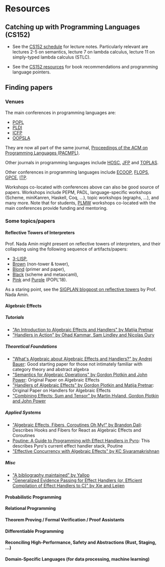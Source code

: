 # Resources

## Catching up with Programming Languages (CS152)

- See the [CS152 schedule](https://groups.seas.harvard.edu/courses/cs152/2024sp/schedule.html) for lecture notes. Particularly relevant are lectures 2-5 on semantics, lecture 7 on lambda calculus, lecture 11 on simply-typed lambda calculus (STLC).

- See the [CS152 resources](https://groups.seas.harvard.edu/courses/cs152/2024sp/resources.html) for book recommendations and programming language pointers.

## Finding papers

### Venues

The main conferences in programming languages are:
- [POPL](https://dl.acm.org/conference/popl)
- [PLDI](https://dl.acm.org/conference/pldi)
- [ICFP](https://dl.acm.org/conference/icfp)
- [OOPSLA](https://dl.acm.org/conference/splash)

They are now all part of the same journal, [Proceedings of the ACM on Programming Languages (PACMPL)](https://dl.acm.org/journal/pacmpl).

Other journals in programming languages include [HOSC](https://link.springer.com/journal/10990/volumes-and-issues), [JFP](https://www.cambridge.org/core/journals/journal-of-functional-programming) and [TOPLAS](https://dl.acm.org/journal/toplas).

Other conferences in programming languages include [ECOOP](https://drops.dagstuhl.de/entities/conference/ECOOP), [FLOPS](https://link.springer.com/book/10.1007/978-981-97-2300-3), [GPCE](https://dl.acm.org/conference/gpce), [ITP](https://itp-conference.github.io/).

Workshops co-located with conferences above can also be good source of papers. Workshops include PEPM, PADL, language-specific workshops (Scheme, miniKanren, Haskell, Coq, ...), topic workshops (egraphs, ...), and many more.
Note that for students, [PLMW](https://www.sigplan.org/Conferences/PLMW/) workshops co-located with the main conferences provide funding and mentoring.

### Some topics/papers

#### Reflective Towers of Interpreters

Prof. Nada Amin might present on reflective towers of interpreters, and their collapsing using the following sequence of artifacts/papers:
- [3-LISP](https://github.com/nikitadanilov/3-lisp),
- [Brown](https://github.com/namin/brown) (non-tower & tower),
- [Blond](https://github.com/namin/blond) (primer and paper),
- [Black](https://github.com/readevalprintlove/black) (scheme and metaocaml),
- [Pink](http://popl18.namin.net) and [Purple](https://github.com/namin/lms-black) (POPL'18).

As a staring point, see the [SIGPLAN blogpost on reflective towers](https://blog.sigplan.org/2021/08/12/reflective-towers-of-interpreters/) by Prof. Nada Amin.

#### Algebraic Effects

##### Tutorials

- ["An Introduction to Algebraic Effects and Handlers" by Matija Pretnar](https://www.eff-lang.org/handlers-tutorial.pdf)
- ["Handlers in Action" by Ohad Kammar, Sam Lindley and Nicolas Oury](https://homepages.inf.ed.ac.uk/slindley/papers/handlers.pdf)

##### Theoretical Foundations

- ["What's Algebraic about Algebraic Effects and Handlers?" by Andrej Bauer](https://arxiv.org/pdf/1807.05923): Good starting paper for those not intimately familiar with category theory and abstract algebra
- ["Semantics for Algebraic Operations" by Gordon Plotkin and John Power](https://homepages.inf.ed.ac.uk/gdp/publications/sem_alg_ops.pdf): Original Paper on Algebraic Effects 
- ["Handlers of Algebraic Effects" by Gordon Plotkin and Matija Pretnar](https://link.springer.com/content/pdf/10.1007/978-3-642-00590-9_7.pdf): Original Paper on Handlers for Algebraic Effects
- ["Combining Effects: Sum and Tensor" by Martin Hyland, Gordon Plotkin and John Power](https://homepages.inf.ed.ac.uk/gdp/publications/Comb_Effects_Jour.pdf)

##### Applied Systems

- ["Algebraic Effects, Fibers, Coroutines Oh My!" by Brandon Dali](https://www.youtube.com/watch?v=7GcrT0SBSnI): Describes Hooks and Fibers for React as Algebraic Effects and Coroutines
- [Poutine: A Guide to Programming with Effect Handlers in Pyro](https://pyro.ai/examples/effect_handlers.html): This describes Pyro's current effect handler stack, Poutine
- ["Effective Concurrency with Algebraic Effects" by KC Sivaramakrishnan](https://kcsrk.info/ocaml/multicore/2015/05/20/effects-multicore/)

##### Misc

- ["A bibliography maintained" by Yallop](https://github.com/yallop/effects-bibliography)
- ["Generalized Evidence Passing for Effect Handlers (or, Efficient Compilation of Effect Handlers to C)" by Xie and Leijen](https://www.microsoft.com/en-us/research/publication/generalized-evidence-passing-for-effect-handlers/)

#### Probabilistic Programming

#### Relational Programming

#### Theorem Proving / Formal Verification / Proof Assistants

#### Differentiable Programming

#### Reconciling High-Performance, Safety and Abstractions (Rust, Staging, ...)

#### Domain-Specific Languages (for data processing, machine learning)



